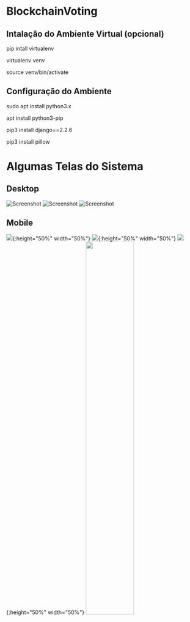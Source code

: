 # BlockchainVoting

## Intalação do Ambiente Virtual (opcional)

pip intall virtualenv

virtualenv venv

source venv/bin/activate

## Configuração do Ambiente

sudo apt install python3.x

apt install python3-pip

pip3  install django==2.2.6

pip3 install pillow


# Algumas Telas do Sistema
## Desktop
![Screenshot](prints/3.png)
![Screenshot](prints/4.png)
![Screenshot](prints/5.png)
## Mobile
![](prints/6.jpg){:height="50%" width="50%"}
![](prints/7.jpg){:height="50%" width="50%"}
![](prints/8.jpg){:height="50%" width="50%"}
<img src="prints/4.png" class="img-fluid" width="50%" height="50%">
